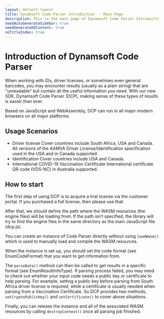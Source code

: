 ```yaml
---
layout: default-layout
title: Dynamsoft Code Parser Introduction  - Main Page
description: This is the main page of Dynamsoft Code Parser Introduction. 
needAutoGenerateSidebar: true
needGenerateH3Content: true
noTitleIndex: true
---
```


# Introduction of Dynamsoft Code Parser

When working with IDs, driver licenses, or sometimes even general barcodes, you may encounter results (usually as a plain string) that are "unreadable" but contain all the useful information you need. With our new SDK, Dynamsoft Code Parser (DCP), making sense of these types of results is easier than ever.

Based on JavaScript and WebAssembly, DCP can run in all major modern browsers on all major platforms.


## Usage Scenarios

* Driver license
    Cover countries include South Africa, USA and Canada.
    All versions of the AAMVA Driver License/Identification specification used in the USA and in Canada supported.
* Identification
    Cover countries include USA and Canada.
* International COVID-19 Vaccination Certificate
    International certificate QR code (VDS-NC) in Australia supported.


## How to start

The first step of using DCP is to acquire a trial license via the customer portal. If you purchased a full license, then please use that. 

After that, we should define the path where the WASM resources (the engine files) will be loading from. If the path isn’t specified, the library will try to find the engine files in the same directory as the main JavaScript file (dcp.js). 

You can create an instance of Code Parser directly without using `loadWasm()` which is used to manually load and compile the WASM resources.

When the instance is set up, you should set the code format (see EnumCodeFormat) that you want to get information from.  

The `parseData()` method can then be called to get results in a specific format (see EnumResultInfoType). If parsing process failed, you may need to check out whether your input code needs a public key or certificate to help parsing. For example, setting a public key before parsing from South Africa driver license is required, while a certificate is usually needed when parsing from a Vaccination Certificate. So DCP provides two methods, `setCryptoPublicKey()` and `setCertificate()` to cover above situations.

Finally, you can release the instance and all of the associated WASM resources by calling `destroyContext()` once all parsing job finished.

